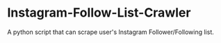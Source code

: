 # Instagram-Follow-List-Crawler
A python script that can scrape user's Instagram Follower/Following list.

